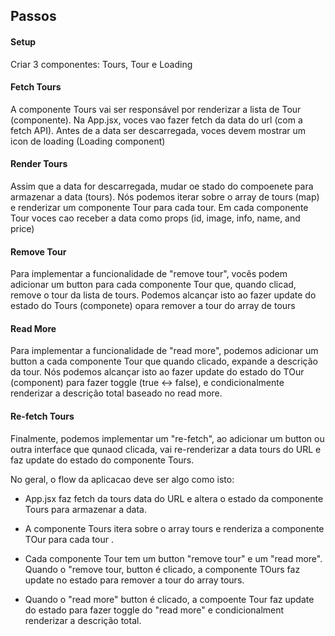 ## Passos

#### Setup

Criar 3 componentes: Tours, Tour e Loading

#### Fetch Tours

A componente Tours vai ser responsável por renderizar a lista de Tour (componente).
Na App.jsx, voces vao fazer fetch da data do url (com a fetch API). Antes de a data
ser descarregada, voces devem mostrar um icon de loading (Loading component)

#### Render Tours

Assim que a data for descarregada, mudar oe stado do compoenete para armazenar a data (tours).
Nós podemos iterar sobre o array de tours (map) e renderizar um componente Tour para cada tour.
Em cada componente Tour voces cao receber a data como props (id, image, info, name, and price)

#### Remove Tour

Para implementar a funcionalidade de "remove tour", vocês podem adicionar um button para cada
componente Tour que, quando clicad, remove o tour da lista de tours. Podemos alcançar isto ao
fazer update do estado do Tours (componete) opara remover a tour do array de tours

#### Read More

Para implementar a funcionalidade de "read more", podemos adicionar um button a cada
componente Tour que quando clicado, expande a descrição da tour. Nós podemos alcançar isto
ao fazer update do estado do TOur (component) para fazer toggle (true <-> false), e condicionalmente
renderizar a descrição total baseado no read more.

#### Re-fetch Tours

Finalmente, podemos implementar um "re-fetch", ao adicionar um button ou outra
interface que qunaod clicada, vai re-renderizar a data tours do URL e faz update do estado
do componente Tours.

No geral, o flow da aplicacao deve ser algo como isto:

- App.jsx faz fetch da tours data do URL e altera o estado da componente Tours para armazenar a data.
- A componente Tours itera sobre o array tours e renderiza a componente TOur para cada tour .
- Cada componente Tour tem um button "remove tour" e um "read more". Quando o "remove tour, button
  é clicado, a componente TOurs faz update no estado para remover a tour do array tours.

- Quando o "read more" button é clicado, a compoente Tour faz update do estado para fazer toggle do "read more" e condicionalment renderizar a descrição total.
